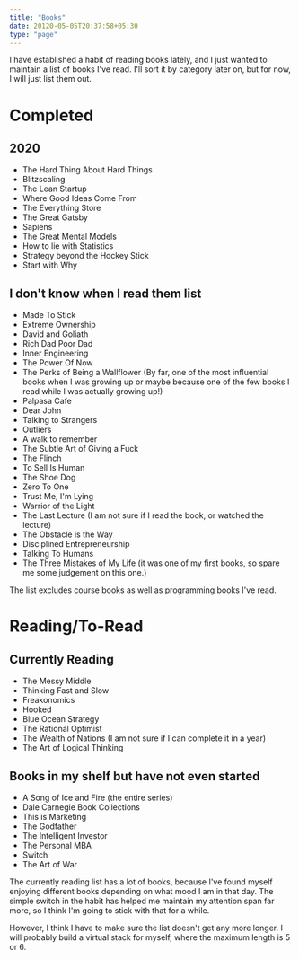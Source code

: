 ```yaml
---
title: "Books"
date: 20120-05-05T20:37:58+05:30
type: "page"
---
```


I have established a habit of reading books lately, and I just wanted to maintain a list of books I've read. I'll sort it by category later on, but for now, I will just list them out.

# Completed

## 2020

- The Hard Thing About Hard Things
- Blitzscaling
- The Lean Startup
- Where Good Ideas Come From
- The Everything Store
- The Great Gatsby
- Sapiens
- The Great Mental Models
- How to lie with Statistics
- Strategy beyond the Hockey Stick
- Start with Why

## I don't know when I read them list

- Made To Stick
- Extreme Ownership
- David and Goliath
- Rich Dad Poor Dad
- Inner Engineering
- The Power Of Now
- The Perks of Being a Wallflower (By far, one of the most influential books when I was growing up or maybe because one of the few books I read while I was actually growing up!)
- Palpasa Cafe
- Dear John
- Talking to Strangers
- Outliers
- A walk to remember
- The Subtle Art of Giving a Fuck
- The Flinch
- To Sell Is Human
- The Shoe Dog
- Zero To One
- Trust Me, I'm Lying
- Warrior of the Light
- The Last Lecture (I am not sure if I read the book, or watched the lecture)
- The Obstacle is the Way
- Disciplined Entrepreneurship
- Talking To Humans
- The Three Mistakes of My Life (it was one of my first books, so spare me some judgement on this one.)

The list excludes course books as well as programming books I've read.

# Reading/To-Read

## Currently Reading

- The Messy Middle
- Thinking Fast and Slow
- Freakonomics
- Hooked
- Blue Ocean Strategy
- The Rational Optimist
- The Wealth of Nations (I am not sure if I can complete it in a year)
- The Art of Logical Thinking

## Books in my shelf but have not even started

- A Song of Ice and Fire (the entire series)
- Dale Carnegie Book Collections
- This is Marketing
- The Godfather
- The Intelligent Investor
- The Personal MBA
- Switch
- The Art of War

The currently reading list has a lot of books, because I've found myself enjoying different books depending on what mood I am in that day. The simple switch in the habit has helped me maintain my attention span far more, so I think I'm going to stick with that for a while.

However, I think I have to make sure the list doesn't get any more longer. I will probably build a virtual stack for myself, where the maximum length is 5 or 6.
